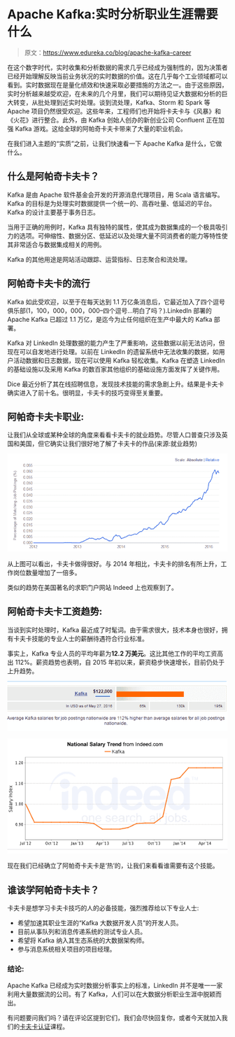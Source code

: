 # Apache Kafka:实时分析职业生涯需要什么

> 原文：<https://www.edureka.co/blog/apache-kafka-career>

在这个数字时代，实时收集和分析数据的需求几乎已经成为强制性的，因为决策者已经开始理解反映当前业务状况的实时数据的价值。这在几乎每个工业领域都可以看到。实时数据现在是量化绩效和快速采取必要措施的方法之一。由于这些原因，实时分析越来越受欢迎，在未来的几个月里，我们可以期待见证大数据和分析的巨大转变，从批处理到近实时处理。谈到流处理，Kafka、Storm 和 Spark 等 Apache 项目仍然很受欢迎。这些年来，工程师们也开始将卡夫卡与《风暴》和《火花》进行整合。此外，由 Kafka 创始人创办的新创业公司 Confluent 正在加强 Kafka 游戏。这给全球的阿帕奇卡夫卡带来了大量的职业机会。

在我们进入主题的“实质”之前，让我们快速看一下 Apache Kafka 是什么，它做什么。

## **什么是阿帕奇卡夫卡？**

Kafka 是由 Apache 软件基金会开发的开源消息代理项目，用 Scala 语言编写。Kafka 的目标是为处理实时数据提供一个统一的、高吞吐量、低延迟的平台。Kafka 的设计主要基于事务日志。

当用于正确的用例时，Kafka 具有独特的属性，使其成为数据集成的一个极具吸引力的选项。可伸缩性、数据分区、低延迟以及处理大量不同消费者的能力等特性使其非常适合与数据集成相关的用例。

Kafka 的其他用途是网站活动跟踪、运营指标、日志聚合和流处理。

## **阿帕奇**卡夫卡的流行

Kafka 如此受欢迎，以至于在每天达到 1.1 万亿条消息后，它最近加入了四个逗号俱乐部(1，100，000，000，000–四个逗号…明白了吗？).LinkedIn 部署的 Apache Kafka 已超过 1.1 万亿，是迄今为止任何组织在生产中最大的 Kafka 部署。

Kafka 对 LinkedIn 处理数据的能力产生了严重影响，这些数据以前无法访问，但现在可以自发地进行处理。以前在 LinkedIn 的遗留系统中无法收集的数据，如用户活动数据和日志数据，现在可以使用 Kafka 轻松收集。Kafka 在塑造 LinkedIn 的基础设施以及采用 Kafka 的数百家其他组织的基础设施方面发挥了关键作用。

Dice 最近分析了其在线招聘信息，发现技术技能的需求急剧上升。结果是卡夫卡确实进入了前十名。很明显，卡夫卡的技巧变得至关重要。

## **阿帕奇**卡夫卡职业:

让我们从全球或某种全球的角度来看看卡夫卡的就业趋势。尽管人口普查只涉及英国和美国，但它确实让我们很好地了解了卡夫卡的作品(来源:就业趋势)

![Kafka job trends](img/2bc61fc8e42f81b79bfa026f16f73342.png)

从上图可以看出，卡夫卡做得很好。与 2014 年相比，卡夫卡的排名有所上升，工作岗位数量增加了一倍多。

类似的趋势在美国著名的求职门户网站 Indeed 上也观察到了。

## **阿帕奇卡夫卡工资趋势:**

当谈到实时处理时，Kafka 最近成了时髦词。由于需求很大，技术本身也很好，拥有卡夫卡技能的专业人士的薪酬待遇符合行业标准。

事实上，Kafka 专业人员的平均年薪为**12.2 万美元**。这比其他工作的平均工资高出 112%。薪资趋势也表明，自 2015 年初以来，薪资稳步快速增长，目前仍处于上升趋势。

![Kafka salary](img/06092b7669ad09642bb988a60ac7dd17.png)

![Apache Kafka salary trends](img/d4906295335eb7915ddfe3b12a9321ed.png)

现在我们已经确立了阿帕奇卡夫卡是‘热’的，让我们来看看谁需要有这个技能。

## **谁该学阿帕奇卡夫卡？**

卡夫卡是想学习卡夫卡技巧的人的必备技能，强烈推荐给以下专业人士:

*   希望加速其职业生涯的“Kafka 大数据开发人员”的开发人员。
*   目前从事队列和消息传递系统的测试专业人员。
*   希望将 Kafka 纳入其生态系统的大数据架构师。
*   参与消息系统相关项目的项目经理。

### **结论:**

Apache Kafka 已经成为实时数据分析事实上的标准，LinkedIn 并不是唯一一家利用大量数据流的公司。有了 Kafka，人们可以在大数据分析职业生涯中脱颖而出。

有问题要问我们吗？请在评论区提到它们，我们会尽快回复你，或者今天就加入我们的[卡夫卡认证](https://www.edureka.co/kafka-certification-training)课程。